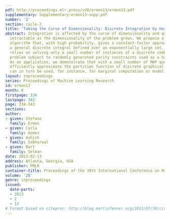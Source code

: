 ```yaml
---
pdf: http://proceedings.mlr.press/v28/ermon13/ermon13.pdf
supplementary: Supplementary:ermon13-supp.pdf
number: '2'
section: cycle-2
title: 'Taming the Curse of Dimensionality: Discrete Integration by Hashing and Optimization'
abstract: Integration is affected by the curse of dimensionality and quickly becomes
  intractable as the dimensionality of the problem grows. We propose a randomized
  algorithm that, with high probability, gives a constant-factor approximation of
  a general discrete integral defined over an exponentially large set. This algorithm
  relies on solving only a small number of instances of a discrete combinatorial optimization
  problem subject to randomly generated parity constraints used as a hash function.
  As an application, we demonstrate that with a small number of MAP queries we can
  efficiently approximate the partition function of discrete graphical models, which
  can in turn be used, for instance, for marginal computation or model selection.
layout: inproceedings
series: Proceedings of Machine Learning Research
id: ermon13
month: 0
firstpage: 334
lastpage: 342
page: 334-342
sections: 
author:
- given: Stefano
  family: Ermon
- given: Carla
  family: Gomes
- given: Ashish
  family: Sabharwal
- given: Bart
  family: Selman
date: 2013-02-13
address: Atlanta, Georgia, USA
publisher: PMLR
container-title: Proceedings of the 30th International Conference on Machine Learning
volume: '28'
genre: inproceedings
issued:
  date-parts:
  - 2013
  - 2
  - 13
# Format based on citeproc: http://blog.martinfenner.org/2013/07/30/citeproc-yaml-for-bibliographies/
---
```

